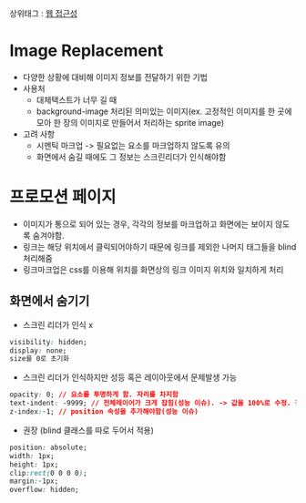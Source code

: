 상위태그 : [웹 접근성](https://github.com/rightkingleftking/TIL/#웹-접근성)
# Image Replacement
- 다양한 상황에 대비해 이미지 정보를 전달하기 위한 기법
- 사용처
  - 대체택스트가 너무 길 때
  - background-image 처리된 의미있는 이미지(ex. 고정적인 이미지를 한 곳에 모아 한 장의 이미지로 만들어서 처리하는 sprite image)
- 고려 사항
  - 시멘틱 마크업 -> 필요없는 요소를 마크업하지 않도록 유의
  - 화면에서 숨길 때에도 그 정보는 스크린리더가 인식해야함
# 프로모션 페이지
- 이미지가 통으로 되어 있는 경우, 각각의 정보를 마크업하고 화면에는 보이지 않도록 숨겨야함.
- 링크는 해당 위치에서 클릭되어야하기 때문에 링크를 제외한 나머지 태그들을 blind 처리해줌
- 링크마크업은 css를 이용해 위치를 화면상의 링크 이미지 위치와 일치하게 처리
## 화면에서 숨기기
- 스크린 리더가 인식 x
~~~css
visibility: hidden;
display: none;
size를 0로 초기화
~~~
- 스크린 리더가 인식하지만 성등 혹은 레이아웃에서 문제발생 가능
~~~css
opacity: 0; // 요소를 투명하게 함. 자리를 차지함
text-indent: -9999; // 전체레이어가 크게 잡힘(성능 이슈). -> 값을 100%로 수정. 첫 줄만 적용. 자리를 차지함
z-index:-1; // position 속성을 추가해야함(성능 이슈)
~~~
- 권장 (blind 클래스를 따로 두어서 적용)
~~~css
position: absolute;
width: 1px;
height: 1px;
clip:rect(0 0 0 0);
margin:-1px;
overflow: hidden;
~~~
